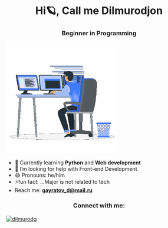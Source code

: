 <h1 align="center">Hi🪐, Call me Dilmurodjon</h1>
<h3 align="center">Beginner in Programming</h3>


 <p><img aling="right" alt="gif" src="https://github.com/dilmurodg/dilmurodg/blob/main/coding-boy.gif" width="300" height="300" /></p>
 
  
 - 📖 Currently learning **Python** and **Web development**
 - 🤔 I’m looking for help with Front-end Development
 - 😄 Pronouns: he/him
 - ⚡fun fact: ...Major is not related to tech
 - Reach me: **gayratov_d@mail.ru** 

<h3 align="center">Connect with me:</h3>
<p align="left">
<a href="https://linkedin.com/in/dilmurodjon-gayratov" target="blank"><img align="center" src="https://raw.githubusercontent.com/rahuldkjain/github-profile-readme-generator/master/src/images/icons/Social/linked-in-alt.svg" alt="dilmurodg" height="30" width="40" /></a>
